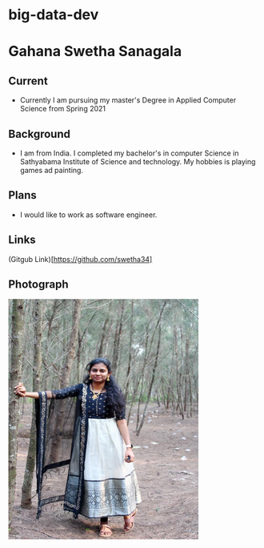 # big-data-dev

# Gahana Swetha Sanagala

 ## Current
 - Currently I am pursuing my master's Degree in Applied Computer Science from Spring 2021
 
 ## Background 
  - I am from India. I completed my bachelor's in computer Science in Sathyabama Institute of Science and technology. My hobbies is playing games ad painting.

 ## Plans
  - I would like to work as software engineer.

 ## Links
 (Gitgub Link)[https://github.com/swetha34]
 
 ## Photograph
 <img src="/images/image.jpeg" width="380" height="480">

